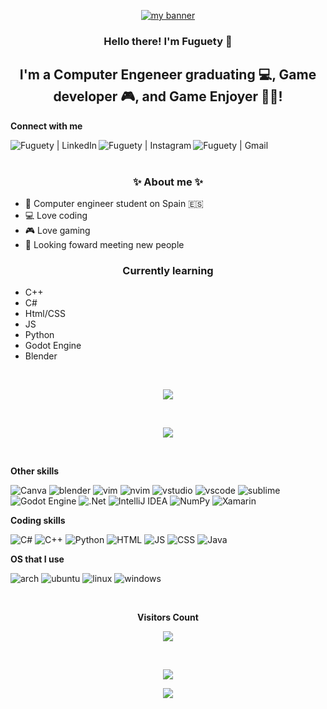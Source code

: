 <p align="center">
  <a href="https://github.com/Fuguety/" target="_blank" rel="noreferrer"><img src="https://user-images.githubusercontent.com/102688981/209982681-e37d60ac-d91f-477c-8130-fd3712b4f7b6.png" alt="my banner"></a>
</p>

<h3 align="center">
Hello there! I'm Fuguety 👋
</h3>

<h2 align="center">
I'm a Computer Engeneer graduating 💻, Game developer 🎮, and Game Enjoyer 🍷🗿!
</h2> 

**Connect with me**

<a href="https://www.linkedin.com/in/lucas-azevedoo/"><img align="left" src="https://img.shields.io/badge/LinkedIn-0077B5?style=for-the-badge&logo=linkedin&logoColor=white" alt="Fuguety | LinkedIn" max-width="100%"/></a>
<a href="https://www.instagram.com/l_azevedo03/"><img align="left" src="https://img.shields.io/badge/Instagram-E4405F?style=for-the-badge&logo=instagram&logoColor=white" alt="Fuguety | Instagram" max-width="100%"/></a>
<a href="mailto:wasdby1@gmail.com"><img align="left" src="https://camo.githubusercontent.com/927d6b3961fa048ff7303daf291cb5869dfa25018997cf8c1373c2f6a85b1458/68747470733a2f2f696d672e736869656c64732e696f2f62616467652f2d476d61696c2d2532333333333f7374796c653d666f722d7468652d6261646765266c6f676f3d676d61696c266c6f676f436f6c6f723d7768697465" alt="Fuguety | Gmail" max-width="100%"/></a>

<br><br>

<h3 align="center">✨ About me ✨</h3>

- 🌱 Computer engineer student on Spain 🇪🇸
- 💻 Love coding 
- 🎮 Love gaming
- 👥 Looking foward meeting new people

<h3 align="center">Currently learning</h3>

- C++
- C#
- Html/CSS
- JS
- Python
- Godot Engine
- Blender 

<br>

<div align="center">

<p><img src="https://github-readme-stats.vercel.app/api?username=fuguety&show_icons=true&icon_color=FFFF00&text_color=E0FFFF&title_color=ADFF2F&bg_color=DEG,1C1C1C,9400D3&include_all_commits=true" /></p> 

<br>

<p><img src="https://github-readme-stats.vercel.app/api/top-langs/?username=fuguety&custom_title=Languages&layout=pie&langs_count=6&text_color=E0FFFF&title_color=E0FFFF&bg_color=DEG,1C1C1C,9400D3" /></p>
</div>

<br>

**Other skills**

![Canva](https://img.shields.io/badge/Canva-%2300C4CC.svg?style=for-the-badge&logo=Canva&logoColor=white)
![blender](https://img.shields.io/badge/blender-%23F5792A.svg?style=for-the-badge&logo=blender&logoColor=white)
![vim](https://img.shields.io/badge/VIM-%2311AB00.svg?&style=for-the-badge&logo=vim&logoColor=white)
![nvim](https://img.shields.io/badge/Neovim-57A143.svg?style=for-the-badge&logo=Neovim&logoColor=white)
![vstudio](https://img.shields.io/badge/Visual_Studio-5C2D91?style=for-the-badge&logo=visual%20studio&logoColor=white)
![vscode](https://img.shields.io/badge/Visual_Studio_Code-0078D4?style=for-the-badge&logo=visual%20studio%20code&logoColor=white)
![sublime](https://img.shields.io/badge/sublime_text-%23575757.svg?&style=for-the-badge&logo=sublime-text&logoColor=important)
![Godot Engine](https://img.shields.io/badge/GODOT-%23FFFFFF.svg?style=for-the-badge&logo=godot-engine)
![.Net](https://img.shields.io/badge/.NET-5C2D91?style=for-the-badge&logo=.net&logoColor=white)
![IntelliJ IDEA](https://img.shields.io/badge/IntelliJIDEA-000000.svg?style=for-the-badge&logo=intellij-idea&logoColor=white)
![NumPy](https://img.shields.io/badge/numpy-%23013243.svg?style=for-the-badge&logo=numpy&logoColor=white)
![Xamarin](https://img.shields.io/badge/Xamarin-3199DC?style=for-the-badge&logo=xamarin&logoColor=white)

**Coding skills**

![C#](https://img.shields.io/badge/C%23-239120?style=for-the-badge&logo=c-sharp&logoColor=white)
![C++](https://img.shields.io/badge/C%2B%2B-00599C?style=for-the-badge&logo=c%2B%2B&logoColor=white)
![Python](https://img.shields.io/badge/Python-14354C?style=for-the-badge&logo=python&logoColor=white)
![HTML](https://img.shields.io/badge/HTML5-E34F26?style=for-the-badge&logo=html5&logoColor=white)
![JS](https://img.shields.io/badge/JavaScript-323330?style=for-the-badge&logo=javascript&logoColor=F7DF1E)
![CSS](https://img.shields.io/badge/CSS-239120?&style=for-the-badge&logo=css3&logoColor=white)
![Java](https://img.shields.io/badge/Java-ED8B00?style=for-the-badge&logo=openjdk&logoColor=black)

**OS that I use**

![arch](https://img.shields.io/badge/Arch_Linux-1793D1?style=for-the-badge&logo=arch-linux&logoColor=white)
![ubuntu](https://img.shields.io/badge/Ubuntu-E95420?style=for-the-badge&logo=ubuntu&logoColor=white)
![linux](https://img.shields.io/badge/Linux-FCC624?style=for-the-badge&logo=linux&logoColor=black)
![windows](https://img.shields.io/badge/Windows-0078D6?style=for-the-badge&logo=windows&logoColor=white)

<div align="center">
<br>
<p><b>Visitors Count</b></p>  
<p><img src="https://profile-counter.glitch.me/{Fuguety}/count.svg" /></p> <br>
<p><img src="https://github-profile-trophy.vercel.app/?username=Fuguety&theme=radical" /></p>
<p><img src="http://github-readme-streak-stats.herokuapp.com/?user=fuguety&theme=radical"</p>
<br></div>



